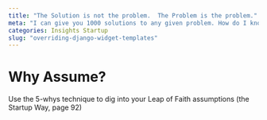 ```yaml
---
title: "The Solution is not the problem.  The Problem is the problem."
meta: "I can give you 1000 solutions to any given problem. How do I know if any of them are the solution?"
categories: Insights Startup
slug: "overriding-django-widget-templates"
---
```


# Why Assume?

Use the 5-whys technique to dig into your Leap of Faith assumptions (the Startup Way, page 92)